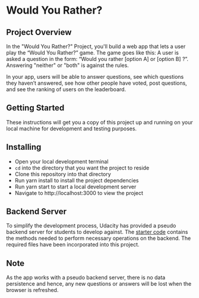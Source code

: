 # <b>Would You Rather?</b>

## Project Overview
In the "Would You Rather?" Project, you'll build a web app that lets a user play the “Would You Rather?” game. The game goes like this: A user is asked a question in the form: “Would you rather [option A] or [option B] ?”. Answering "neither" or "both" is against the rules.

In your app, users will be able to answer questions, see which questions they haven’t answered, see how other people have voted, post questions, and see the ranking of users on the leaderboard.


## Getting Started
These instructions will get you a copy of this project up and running on your local machine for development and testing purposes.

## Installing
- Open your local development terminal
- `cd` into the directory that you want the project to reside
- Clone this repository into that directory
- Run yarn install to install the project dependencies
- Run yarn start to start a local development server
- Navigate to http://localhost:3000 to view the project

## Backend Server

To simplify the development process, Udacity has provided a pseudo backend server for students to develop against. The [starter code](https://github.com/udacity/reactnd-project-would-you-rather-starter) contains the methods needed to perform necessary operations on the backend. The required files have been incorporated into this project.

## Note

As the app works with a pseudo backend server, there is no data persistence and hence, any new questions or answers will be lost when the browser is refreshed.
